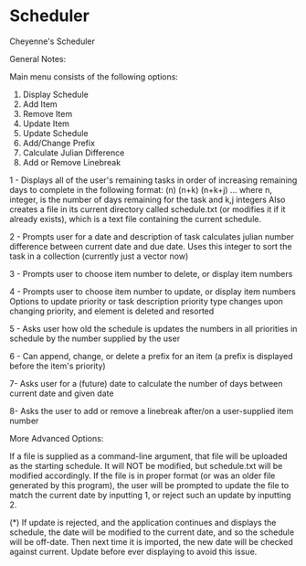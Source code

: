 # Scheduler
Cheyenne's Scheduler

General Notes:

Main menu consists of the following options:

1) Display Schedule
2) Add Item
3) Remove Item
4) Update Item
5) Update Schedule
6) Add/Change Prefix
7) Calculate Julian Difference
8) Add or Remove Linebreak

1 - 
Displays all of the user's remaining tasks in order of increasing remaining days to complete in the following format:
(n) <task description>
(n+k) <task description>
(n+k+j) <task description>
...
where n, integer, is the number of days remaining for the task and k,j integers
Also creates a file in its current directory called schedule.txt (or modifies it if it already exists), which is a text file containing the current schedule.



2 - 
Prompts user for a date and description of task
calculates julian number difference between current date and due date. Uses this integer to sort the task in a collection (currently just a vector now)



3 -
Prompts user to choose item number to delete, or display item numbers



4 -
Prompts user to choose item number to update, or display item numbers
Options to update priority or task description
priority type changes upon changing priority, and element is deleted and resorted



5 -
Asks user how old the schedule is
updates the numbers in all priorities in schedule by the number supplied by the user



6 - 
Can append, change, or delete a prefix for an item (a prefix is displayed before the item's priority)



7-
Asks user for a (future) date to calculate the number of days between current date and given date



8-
Asks the user to add or remove a linebreak after/on a user-supplied item number




More Advanced Options:

If a file is supplied as a command-line argument, that file will be uploaded as the starting schedule. It will NOT be modified, but schedule.txt will be modified accordingly. If the file is in proper format (or was an older file generated by this program), the user will be prompted to update the file to match the current date by inputting 1, or reject such an update by inputting 2.

(*) If update is rejected, and the application continues and displays the schedule, the date will be modified to the current date, and so the schedule will be off-date. Then next time it is imported, the new date will be checked against current. Update before ever displaying to avoid this issue.
